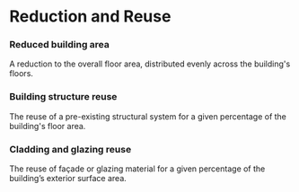 # Reduction and Reuse

### Reduced building area&#x20;

A reduction to the overall floor area, distributed evenly across the building's floors.

### Building structure reuse&#x20;

The reuse of a pre-existing structural system for a given percentage of the building's floor area.

### Cladding and glazing reuse

The reuse of façade or glazing material for a given percentage of the building’s exterior surface area.
